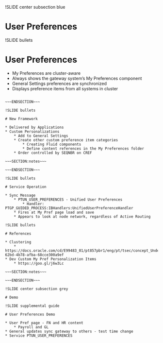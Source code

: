 !SLIDE center subsection blue

# User Preferences

!SLIDE bullets

# User Preferences

* My Preferences are cluster-aware
* Always shows the gateway system’s My Preferences component
* General Settings preferences are synchronized 
* Displays preference items from all systems in cluster

~~~SECTION:notes~~~

~~~ENDSECTION~~~

!SLIDE bullets

# New Framework

* Delivered by Applications
* Custom Personalizations
    * Add to General Settings  
    * Create other custom preference item categories
        * Creating Fluid components 
        * Define content references in the My Preferences folder
    * Order controlled by SEQNBR on CREF

~~~SECTION:notes~~~

~~~ENDSECTION~~~

!SLIDE bullets

# Service Operation

* Sync Message
    * PTUN_USER_PREFERENCES - Unified User Preferences
        * Handler: PTGP_GUIDED_PROCESS:IBHandlers:UnifiedUserPreferenceHandler
	* Fires at My Pref page load and save
	* Appears to look at node network, regardless of Active Routing

!SLIDE bullets

# References

* Clustering
    * https://docs.oracle.com/cd/E99483_01/pt857pbr1/eng/pt/tsec/concept_UnderstandingTheMyPreferencesUserInterface.html#ufc5aa618-62bd-4b78-afba-68cce300a9ef
* Dev Custom My Pref Personalization Items
    * https://goo.gl/j6w3Lc

~~~SECTION:notes~~~

~~~ENDSECTION~~~

!SLIDE center subsection grey

# Demo

!SLIDE supplemental guide

# User Preferences Demo

* User Pref page - FN and HR content
    * Payroll and GL
* General updates sync gateway to others - test time change
* Service PTUN_USER_PREFERENCES
